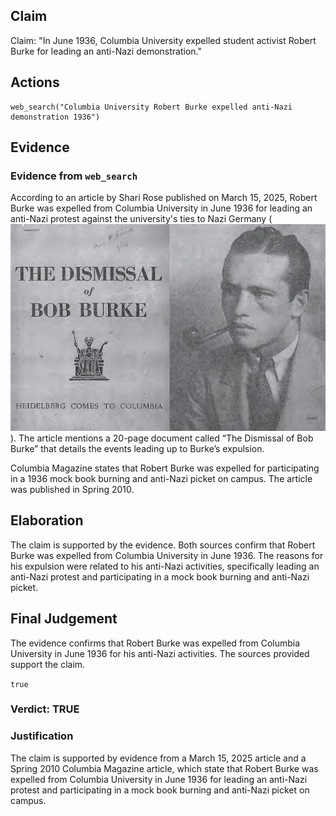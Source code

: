 ## Claim
Claim: "In June 1936, Columbia University expelled student activist Robert Burke for leading an anti-Nazi demonstration."

## Actions
```
web_search("Columbia University Robert Burke expelled anti-Nazi demonstration 1936")
```

## Evidence
### Evidence from `web_search`
According to an article by Shari Rose published on March 15, 2025, Robert Burke was expelled from Columbia University in June 1936 for leading an anti-Nazi protest against the university's ties to Nazi Germany (![image 8606](media/2025-08-29_23-58-1756511925-050380.jpg)). The article mentions a 20-page document called “The Dismissal of Bob Burke” that details the events leading up to Burke’s expulsion.

Columbia Magazine states that Robert Burke was expelled for participating in a 1936 mock book burning and anti-Nazi picket on campus. The article was published in Spring 2010.


## Elaboration
The claim is supported by the evidence. Both sources confirm that Robert Burke was expelled from Columbia University in June 1936. The reasons for his expulsion were related to his anti-Nazi activities, specifically leading an anti-Nazi protest and participating in a mock book burning and anti-Nazi picket.


## Final Judgement
The evidence confirms that Robert Burke was expelled from Columbia University in June 1936 for his anti-Nazi activities. The sources provided support the claim.

`true`


### Verdict: TRUE

### Justification
The claim is supported by evidence from a March 15, 2025 article and a Spring 2010 Columbia Magazine article, which state that Robert Burke was expelled from Columbia University in June 1936 for leading an anti-Nazi protest and participating in a mock book burning and anti-Nazi picket on campus.
